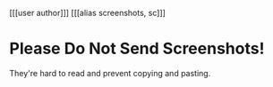 [[[user author]]]
[[[alias screenshots, sc]]]

# Please Do Not Send Screenshots!

They're hard to read and prevent copying and pasting.
